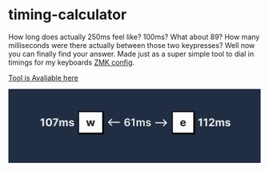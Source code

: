 # timing-calculator

How long does actually 250ms feel like? 100ms? What about 89? How many milliseconds were there actually between those two keypresses? Well now you can finally find your answer. Made just as a super simple tool to dial in timings for my keyboards [ZMK config](https://github.com/IsakLarsson/temper-zmk-config).

[Tool is Avaliable here](https://genuine-sorbet-66e2f8.netlify.app)

![Screenshot of the app](./screenshot.png)
